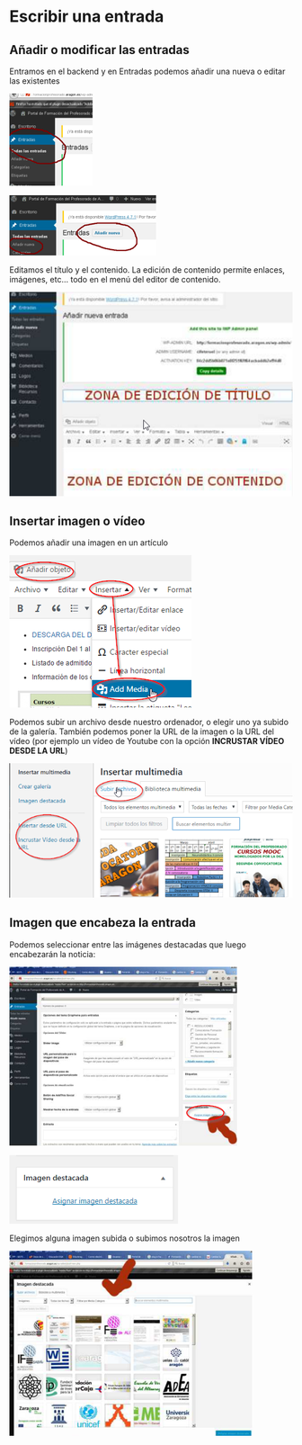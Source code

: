 # Escribir una entrada

## Añadir o modificar las entradas

Entramos en el backend y en Entradas podemos añadir una nueva o editar las existentes

![](img/entradawp.png)

![](img/entradawp2.png)

Editamos el título y el contenido. La edición de contenido permite enlaces, imágenes, etc… todo en el menú del editor de contenido.

![](img/entradawp3.png)

## Insertar imagen o vídeo

Podemos añadir una imagen en un artículo

![](img/imagenWP.png)

Podemos subir un archivo desde nuestro ordenador, o elegir uno ya subido de la galería. También podemos poner la URL de la imagen o la URL del vídeo (por ejemplo un vídeo de Youtube con la opción **INCRUSTAR VÍDEO DESDE LA URL**)

![](img/imagenovideoWP.png)

## Imagen que encabeza la entrada

Podemos seleccionar entre las imágenes destacadas que luego encabezarán la noticia: 

![](img/entrada-imagenes.png)

![](img/imagendestacada.png)

Elegimos alguna imagen subida o subimos nosotros la imagen

![](img/entrada-imagenes2.png)




